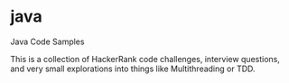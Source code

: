 # java
Java Code Samples

This is a collection of HackerRank code challenges, interview questions, and very small explorations into things like Multithreading or TDD.
